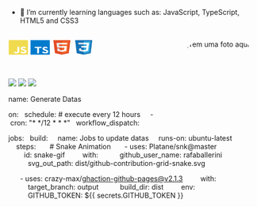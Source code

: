 

- 🌱 I’m currently learning languages ​​such as: JavaScript, TypeScript, HTML5 and CSS3


<div style="display: inline_block"><br>
  <img align="center" alt="ea-Js" height="30" width="40" src="https://raw.githubusercontent.com/devicons/devicon/master/icons/javascript/javascript-plain.svg">
  <img align="center" alt="ea-Ts" height="30" width="40" src="https://raw.githubusercontent.com/devicons/devicon/master/icons/typescript/typescript-plain.svg">
  
  <img align="center" alt="ea-HTML" height="30" width="40" src="https://raw.githubusercontent.com/devicons/devicon/master/icons/html5/html5-original.svg">
  <img align="center" alt="ea-CSS" height="30" width="40" src="https://raw.githubusercontent.com/devicons/devicon/master/icons/css3/css3-original.svg">
 
  <img align="right" alt="Tem uma foto aqui =)" height="150" style="border-radius:50px;" src="">
</div>


<br>
<br>

<div> 
  
  <a href="https://instagram.com/e.araujo07" target="_blank"><img src="https://img.shields.io/badge/-Instagram-%23E4405F?style=for-the-badge&logo=instagram&logoColor=white" target="_blank"></a>
 <a href="https://discord.gg/Du7.zip" target="_blank"><img src="https://img.shields.io/badge/Discord-7289DA?style=for-the-badge&logo=discord&logoColor=white" target="_blank"></a> 
  <a href = "mailto:ea144027@gmail.com"><img src="https://img.shields.io/badge/-Gmail-%23333?style=for-the-badge&logo=gmail&logoColor=white" target="_blank"></a>
 

name: Generate Datas 
  
 on: 
   schedule: # execute every 12 hours 
     - cron: "* */12 * * *" 
   workflow_dispatch: 
  
 jobs: 
   build: 
     name: Jobs to update datas 
     runs-on: ubuntu-latest 
     steps: 
       # Snake Animation 
       - uses: Platane/snk@master 
         id: snake-gif 
         with: 
           github_user_name: rafaballerini 
           svg_out_path: dist/github-contribution-grid-snake.svg 
  
       - uses: crazy-max/ghaction-github-pages@v2.1.3 
         with: 
           target_branch: output 
           build_dir: dist 
         env: 
           GITHUB_TOKEN: ${{ secrets.GITHUB_TOKEN }} 
   

